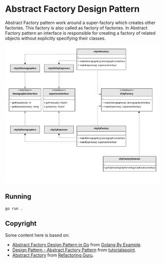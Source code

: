 # Abstract Factory Design Pattern
Abstract Factory pattern work around a super-factory which creates other factories. This factory is also called as factory of factories.
In Abstract Factory pattern an interface is responsible for creating a factory of related objects without explicitly specifying their classes.

![Alt text](https://raw.githubusercontent.com/marcelkohl/go-design-patterns/main/AbstractFactory/diagram.png)

## Running
```
go run .
```

## Copyright
Some content here is based on:

- [Abstract Factory Design Pattern in Go](https://golangbyexample.com/abstract-factory-design-pattern-go/) from [Golang By Example](https://golangbyexample.com).
- [Design Pattern - Abstract Factory Pattern](https://www.tutorialspoint.com/design_pattern/abstract_factory_pattern.htm) from [tutorialspoint](https://www.tutorialspoint.com).
- [Abstract Factory](https://refactoring.guru/design-patterns/abstract-factory) from [Refactoring Guru](https://refactoring.guru).
